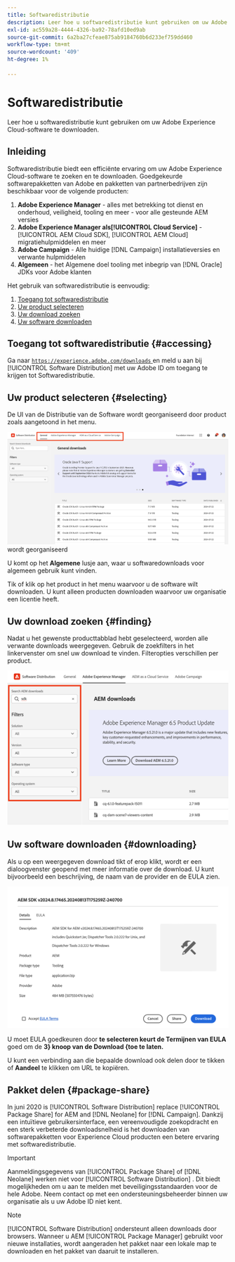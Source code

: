 ```yaml
---
title: Softwaredistributie
description: Leer hoe u softwaredistributie kunt gebruiken om uw Adobe Experience Cloud-software te downloaden.
exl-id: ac559a28-4444-4326-ba92-78afd10ed9ab
source-git-commit: 6a2ba27cfeae875ab9184760b6d233ef759dd460
workflow-type: tm+mt
source-wordcount: '409'
ht-degree: 1%

---
```



# Softwaredistributie

Leer hoe u softwaredistributie kunt gebruiken om uw Adobe Experience Cloud-software te downloaden.

## Inleiding

Softwaredistributie biedt een efficiënte ervaring om uw Adobe Experience Cloud-software te zoeken en te downloaden. Goedgekeurde softwarepakketten van Adobe en pakketten van partnerbedrijven zijn beschikbaar voor de volgende producten:

1. **Adobe Experience Manager** - alles met betrekking tot dienst en onderhoud, veiligheid, tooling en meer - voor alle gesteunde AEM versies
1. **Adobe Experience Manager als[!UICONTROL Cloud Service]** - [!UICONTROL AEM Cloud SDK], [!UICONTROL AEM Cloud] migratiehulpmiddelen en meer
1. **Adobe Campaign** - Alle huidige [!DNL Campaign] installatieversies en verwante hulpmiddelen
1. **Algemeen** - het Algemene doel tooling met inbegrip van [!DNL Oracle] JDKs voor Adobe klanten

Het gebruik van softwaredistributie is eenvoudig:

1. [Toegang tot softwaredistributie](#accessing)
1. [Uw product selecteren](#selecting)
1. [Uw download zoeken](#finding)
1. [Uw software downloaden](#downloading)

## Toegang tot softwaredistributie {#accessing}

Ga naar [`https://experience.adobe.com/downloads` ](https://experience.adobe.com/downloads) en meld u aan bij [!UICONTROL Software Distribution] met uw Adobe ID om toegang te krijgen tot Softwaredistributie.

## Uw product selecteren {#selecting}

De UI van de Distributie van de Software wordt georganiseerd door product zoals aangetoond in het menu.

![ Menu dat door producten ](assets/menu.png) wordt georganiseerd

U komt op het **Algemene** lusje aan, waar u softwaredownloads voor algemeen gebruik kunt vinden.

Tik of klik op het product in het menu waarvoor u de software wilt downloaden. U kunt alleen producten downloaden waarvoor uw organisatie een licentie heeft.

## Uw download zoeken {#finding}

Nadat u het gewenste producttabblad hebt geselecteerd, worden alle verwante downloads weergegeven. Gebruik de zoekfilters in het linkervenster om snel uw download te vinden. Filteropties verschillen per product.

![ Filters ](assets/filters.png)

## Uw software downloaden {#downloading}

Als u op een weergegeven download tikt of erop klikt, wordt er een dialoogvenster geopend met meer informatie over de download. U kunt bijvoorbeeld een beschrijving, de naam van de provider en de EULA zien.

![ de details van de Download ](assets/details.png)

U moet EULA goedkeuren door **te selecteren keurt de Termijnen van EULA** goed om de **3} knoop van de Download {toe te laten.**

U kunt een verbinding aan die bepaalde download ook delen door te tikken of **Aandeel** te klikken om URL te kopiëren.

## Pakket delen {#package-share}

In juni 2020 is [!UICONTROL Software Distribution] replace [!UICONTROL Package Share] for AEM and [!DNL Neolane] for [!DNL Campaign]. Dankzij een intuïtieve gebruikersinterface, een vereenvoudigde zoekopdracht en een sterk verbeterde downloadsnelheid is het downloaden van softwarepakketten voor Experience Cloud producten een betere ervaring met softwaredistributie.

>[!IMPORTANT]
>
>Aanmeldingsgegevens van [!UICONTROL Package Share] of [!DNL Neolane] werken niet voor [!UICONTROL Software Distribution] . Dit biedt mogelijkheden om u aan te melden met beveiligingsstandaarden voor de hele Adobe. Neem contact op met een ondersteuningsbeheerder binnen uw organisatie als u uw Adobe ID niet kent.

>[!NOTE]
>
>[!UICONTROL Software Distribution] ondersteunt alleen downloads door browsers. Wanneer u AEM [!UICONTROL Package Manager] gebruikt voor nieuwe installaties, wordt aangeraden het pakket naar een lokale map te downloaden en het pakket van daaruit te installeren.
